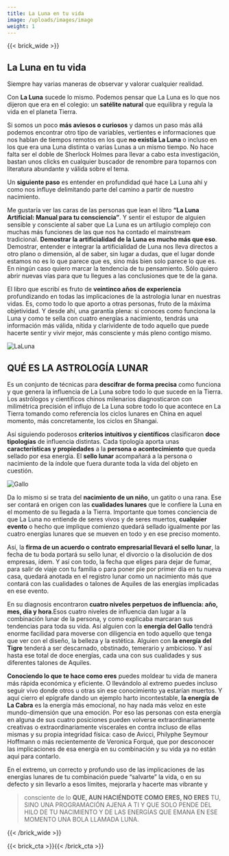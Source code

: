 ```yaml
---
title: La Luna en tu vida
image: /uploads/images/image
weight: 1
---
```


{{< brick_wide >}}

## La Luna en tu vida

Siempre hay varias maneras de observar y valorar cualquier realidad.

Con **La Luna** sucede lo mismo. Podemos pensar que La Luna es lo que nos dijeron que era en el colegio: un **satélite natural** que equilibra y regula la vida en el planeta Tierra.

Si somos un poco **más aviesos o curiosos** y damos un paso más allá podemos encontrar otro tipo de variables, vertientes e informaciones que nos hablan de tiempos remotos en los
que **no existía La Luna** o incluso en los que era una Luna distinta o varias Lunas a un mismo tiempo. No hace falta ser el doble de Sherlock Holmes para llevar a cabo esta
investigación, bastan unos clicks en cualquier buscador de renombre para toparnos con literatura abundante y válida sobre el tema.

Un **siguiente paso** es entender en profundidad qué hace La Luna ahí y como nos influye delimitando parte del camino a partir de nuestro nacimiento. 

Me gustaría ver las caras de las personas que lean el libro **“La Luna Artificial: Manual para tu consciencia”**. Y sentir el estupor de alguien sensible y
consciente al saber que La Luna es un artilugio complejo con muchas más funciones de las que nos ha contado el mainstream tradicional. **Demostrar la artificialidad de la Luna es
mucho más que eso**. Demostrar, entender e integrar la artificialidad de Luna nos lleva directos a otro plano o dimensión, al de saber, sin lugar a dudas, que el lugar donde
estamos no es lo que parece que es, sino más bien solo parece lo que es. En ningún caso quiero marcar la tendencia de tu pensamiento. Sólo quiero abrir nuevas vías para que tu
llegues a las conclusiones que te de la gana. 

El libro que escribí es fruto de **veintinco años de experiencia** profundizando en todas las implicaciones de la astrologia lunar en
nuestras vidas. Es, como todo lo que aporto a otras personas, fruto de la máxima objetividad. Y desde ahí, una garantía plena: si conoces como funciona la Luna y como te sella con
cuatro energías a nacimiento, tendrás una información más válida, nítida y clarividente de todo aquello que puede hacerte sentir y vivir mejor, más consciente y más pleno contigo mismo.


![LaLuna](/uploads/img/astrologia-lunar/moon-apollo12.jpg "LaLuna")

## QUÉ ES LA ASTROLOGÍA LUNAR

Es un conjunto de técnicas para **descifrar de forma precisa** como funciona y que genera la influencia de La Luna sobre todo lo que sucede en la Tierra.
Los astrólogos y científicos chinos milenarios diagnosticaron con milimétrica precisión el influjo de La  Luna sobre todo lo que acontece en La Tierra tomando como referencia los ciclos lunares en China en aquel momento, más concretamente, los ciclos en Shangai.

Así siguiendo poderosos **criterios intuitivos y científicos** clasificaron **doce tipologías** de influencia distintas. Cada tipología aporta unas **características y propiedades** a la **persona o acontecimiento** que queda sellado por esa energía. El **sello lunar** acompañará a la persona o nacimiento de la índole que fuera durante toda la vida del objeto en cuestión.

![Gallo](/uploads/img/astrologia-lunar/gallo.jpg "Gallo")

Da lo mismo si se trata del **nacimiento de un niño**, un gatito o una rana. Ese ser contará en origen con las **cualidades lunares** que le confiere la Luna en el momento de su llegada a la Tierra. Importante que tomes conciencia de que La Luna no entiende de seres vivos y de seres muertos, **cualquier evento** o hecho que implique comienzo quedará sellado igualmente por las cuatro energías lunares que se mueven en todo y en ese preciso momento.

Así, la **firma de un acuerdo o contrato empresarial llevará el sello lunar**, la fecha de tu boda portará su sello lunar, el divorcio o la disolución de dos empresas, ídem. Y así con todo, la fecha que eliges para dejar de fumar, para salir de viaje con tu familia o para poner pie por primer día en tu nueva casa, quedará anotada en el registro lunar como un nacimiento más que contará con las cualidades o talones de Aquiles de las energías implicadas en ese evento.

En su diagnosis encontraron **cuatro niveles perpetuos de influencia: año, mes, día y hora**.Esos cuatro niveles de influencia dan lugar a la combinación lunar de la persona, y como explicaba marcaran sus tendencias para toda su vida. Así alguien con la **energía del Gallo** tendrá enorme facilidad para moverse con diligencia en todo aquello que tenga que ver con el diseño, la belleza y la estética. Alguien con **la energía del Tigre** tenderá a ser descarnado, obstinado, temerario y ambicioso. Y así hasta ese total de doce energías, cada una con sus cualidades y sus diferentes talones de Aquiles.


**Conociendo lo que te hace como eres** puedes moldear tu vida de manera más rápida económica y eficiente. O llevándolo al extremo puedes incluso seguir vivo donde otros u otras sin ese conocimiento ya estarían muertos. Y aquí cierro el epígrafe dando un ejemplo harto incontestable, **la energía de La Cabra** es la energía más emocional, no hay nada más veloz en este mundo-dimensión que una emoción. Por eso las personas con esta energía en alguna de sus cuatro posiciones pueden volverse extraordinariamente creativas o extraordinariamente viscerales en contra incluso de ellas mismas y su propia integridad física: caso de Avicci, Philyphe Seymour Hoffmann o más recientemente de Veronica Forqué, que por desconocer las implicaciones de esa energía en su combinación y su vida ya no están aquí para contarlo.

En el extremo, un correcto y profundo uso de las implicaciones de las energias lunares de tu combinación puede “salvarte” la vida, o en su defecto y sin llevarlo a esos límites,
 mejorarla y hacerte mas vibrante y
 
 > consciente de lo **QUE, AUN HACIÉNDOTE COMO ERES, NO ERES** TU, SINO UNA PROGRAMACIÓN AJENA A TI Y QUE SOLO PENDE DEL HILO DE TU NACIMIENTO Y DE LAS ENERGÍAS QUE EMANA EN ESE MOMENTO UNA BOLA LLAMADA LUNA.

{{< /brick_wide >}}

{{< brick_cta >}}{{< /brick_cta >}}
